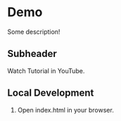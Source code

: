 # Demo
Some description!

## Subheader
Watch Tutorial in YouTube.

## Local Development

1. Open index.html in your browser.

